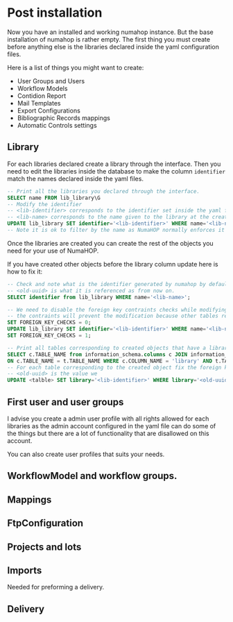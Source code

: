 # Post installation

Now you have an installed and working numahop instance. But the base installation of numahop is rather empty. The first
thing you must create before anything else is the libraries declared inside the yaml configuration files.
 
Here is a list of things you might want to create:
- User Groups and Users
- Workflow Models
- Contidion Report
- Mail Templates
- Export Configurations
- Bibliographic Records mappings
- Automatic Controls settings
 
## Library

For each libraries declared create a library through the interface. Then you need to edit the libraries inside the
database to make the column `identifier` match the names declared inside the yaml files.

```SQL
-- Print all the libraries you declared through the interface.
SELECT name FROM lib_library\G
-- Modify the identifier 
-- <lib-identifier> corresponds to the identifier set inside the yaml file.
-- <lib-name> corresponds to the name given to the library at the creation in the web interface.
UPDATE lib_library SET identifier='<lib-identifier>' WHERE name='<lib-name>';
-- Note it is ok to filter by the name as NumaHOP normally enforces it to be unique. 
```
Once the libraries are created you can create the rest of the objects you need for your use of NumaHOP.

If you have created other objects before the library column update here is how to fix it:
```SQL
-- Check and note what is the identifier generated by numahop by default.
-- <old-uuid> is what it is referenced as from now on.
SELECT identifier from lib_library WHERE name='<lib-name>';

-- We need to disable the foreign key contraints checks while modifying the libraries otherwise 
-- the contraints will prevent the modification because other tables reference this identifier.
SET FOREIGN_KEY_CHECKS = 0;
UPDATE lib_library SET identifier='<lib-identifier>' WHERE name='<lib-name>';
SET FOREIGN_KEY_CHECKS = 1;

-- Print all tables corresponding to created objects that have a library field and have rows.
SELECT c.TABLE_NAME from information_schema.columns c JOIN information_schema.tables t
ON c.TABLE_NAME = t.TABLE_NAME WHERE c.COLUMN_NAME = 'library' AND t.TABLE_ROWS >=1;
-- For each table corresponding to the created object fix the foreign key.
-- <old-uuid> is the value we 
UPDATE <talble> SET library='<lib-identifier>' WHERE library='<old-uuid>';
```
 
## First user and user groups

I advise you create a admin user profile with all rights allowed for each libraries as the admin account configured in the yaml file can do
some of the things but there are a lot of functionality that are disallowed on this account.

You can also create user profiles that suits your needs. 

## WorkflowModel and workflow groups.

## Mappings

## FtpConfiguration

## Projects and lots

## Imports
Needed for preforming a delivery.
 
## Delivery

